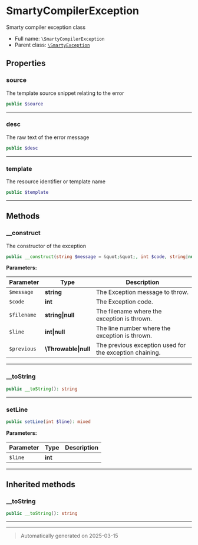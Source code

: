 
# SmartyCompilerException

Smarty compiler exception class



* Full name: `\SmartyCompilerException`
* Parent class: [`\SmartyException`](./SmartyException.md)



## Properties


### source

The template source snippet relating to the error

```php
public $source
```






***

### desc

The raw text of the error message

```php
public $desc
```






***

### template

The resource identifier or template name

```php
public $template
```






***

## Methods


### __construct

The constructor of the exception

```php
public __construct(string $message = &quot;&quot;, int $code, string|null $filename = null, int|null $line = null, \Throwable|null $previous = null): mixed
```








**Parameters:**

| Parameter | Type | Description |
|-----------|------|-------------|
| `$message` | **string** | The Exception message to throw. |
| `$code` | **int** | The Exception code. |
| `$filename` | **string&#124;null** | The filename where the exception is thrown. |
| `$line` | **int&#124;null** | The line number where the exception is thrown. |
| `$previous` | **\Throwable&#124;null** | The previous exception used for the exception chaining. |





***

### __toString



```php
public __toString(): string
```












***

### setLine



```php
public setLine(int $line): mixed
```








**Parameters:**

| Parameter | Type | Description |
|-----------|------|-------------|
| `$line` | **int** |  |





***


## Inherited methods


### __toString



```php
public __toString(): string
```












***


***
> Automatically generated on 2025-03-15
